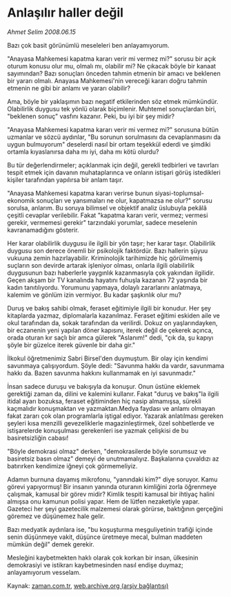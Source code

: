 # Anlaşılır haller değil

*Ahmet Selim 2008.06.15*

<tr><td class="metin" colspan="2" style="padding-top: 20px; padding-left: 5px; padding-right: 10px;">Bazı çok basit görünümlü meseleleri ben anlayamıyorum.</td></tr><tr><td class="metin" colspan="2" style="padding-top: 20px; padding-left: 5px; padding-right: 10px;"><p>"Anayasa Mahkemesi kapatma kararı verir mi vermez mi?" sorusu bir açık oturum konusu olur mu, olmalı mı, olabilir mi? Ne çıkacak böyle bir kanaat sayımından? Bazı sonuçları önceden tahmin etmenin bir amacı ve beklenen bir yararı olmalı. Anayasa Mahkemesi'nin vereceği kararı doğru tahmin etmenin ne gibi bir anlamı ve yararı olabilir?
<p>Ama, böyle bir yaklaşımın bazı negatif etkilerinden söz etmek mümkündür. Olabilirlik duygusu tek yönlü olarak biçimlenir. Muhtemel sonuçlardan biri, "beklenen sonuç" vasfını kazanır. Peki, bu iyi bir şey midir?
<p>"Anayasa Mahkemesi kapatma kararı verir mi vermez mi?" sorusuna bütün uzmanlar ve sözcü aydınlar, "Bu sorunun sorulmasını da cevaplanmasını da uygun bulmuyorum" deselerdi nasıl bir ortam teşekkül ederdi ve şimdiki ortamla kıyaslanırsa daha mı iyi, daha mı kötü olurdu?
<p>Bu tür değerlendirmeler; açıklanmak için değil, gerekli tedbirleri ve tavırları tespit etmek için davanın muhataplarınca ve onların istişari görüş istedikleri kişiler tarafından yapılırsa bir anlam taşır.
<p>"Anayasa Mahkemesi kapatma kararı verirse bunun siyasi-toplumsal-ekonomik sonuçları ve yansımaları ne olur, kapatmazsa ne olur?" sorusu sorulsa, anlarım. Bu soruya bilimsel ve objektif analiz üslubuyla pekâlâ çeşitli cevaplar verilebilir. Fakat "kapatma kararı verir, vermez; vermesi gerekir, vermemesi gerekir" tarzındaki yorumlar, sadece meselenin kavranamadığını gösterir.
<p>Her karar olabilirlik duygusu ile ilgili bir yön taşır; her karar taşır. Olabilirlik duygusu son derece önemli bir psikolojik faktördür. Bazı hallerin şüyuu vukuuna zemin hazırlayabilir. Kriminolojik tarihimizde hiç görülmemiş suçların son devirde artarak işleniyor olması, onlarla ilgili olabilirlik duygusunun bazı haberlerle yaygınlık kazanmasıyla çok yakından ilgilidir. Geçen akşam bir TV kanalında hayatını fuhuşla kazanan 72 yaşında bir kadın tanıtılıyordu. Yorumunu yapmaya, dolaylı zararlarını anlatmaya, kalemim ve gönlüm izin vermiyor. Bu kadar şaşkınlık olur mu? 
<p>Duruş ve bakış sahibi olmak, feraset eğitimiyle ilgili bir konudur. Her şey kitaplarda yazmaz, diplomalarla kazanılmaz. Feraset eğitimi eskiden aile ve okul tarafından da, sokak tarafından da verilirdi. Dokuz on yaşlarındayken, bir eczanenin yeni yapılan döner kapısını, iterek değil de çekerek açınca, orada oturan kır saçlı bir amca gülerek "Aslanım!" dedi, "çık da, şu kapıyı şöyle bir güzelce iterek güvenle bir daha gir."
<p>İlkokul öğretmenimiz Sabri Birsel'den duymuştum. Bir olay için kendimi savunmaya çalışıyordum. Şöyle dedi: "Savunma hakkı da vardır, savunmama hakkı da. Bazen savunma hakkını kullanmamak en iyi savunmadır."
<p>İnsan sadece duruşu ve bakışıyla da konuşur. Onun üstüne eklemek gerektiği zaman da, dilini ve kalemini kullanır. Fakat "duruş ve bakış"la ilgili itidal ayarı bozuksa, feraset eğitiminden hiç nasip almamışsa, sürekli kaçmalıdır konuşmaktan ve yazmaktan.Medya faydası ve anlamı olmayan fakat zararı çok olan programlarla iştigal ediyor. Yazarak anlatılması gereken şeyleri kısa menzilli gevezeliklerle magazinleştirmek, özel sohbetlerde ve istişarelerde konuşulması gerekenleri ise yazmak çelişkisi de bu basiretsizliğin cabası!
<p>"Böyle demokrasi olmaz" derken, "demokrasilerde böyle sorumsuz ve basiretsiz basın olmaz" demeyi de unutmamalıyız. Başkalarına çuvaldızı az batırırken kendimize iğneyi çok görmemeliyiz.
<p>Adamın burnuna dayamış mikrofonu, "yanındaki kim?" diye soruyor. Kamu görevi yapıyormuş! Bir insanın yanında oturanın kimliğini zorla öğrenmeye çalışmak, kamusal bir görev midir? Kimlik tespiti kamusal bir ihtiyaç halini almışsa onu kamunun polisi yapar. Hem de lütfen nezaketiyle yapar. Gazeteci her şeyi gazetecilik malzemesi olarak görürse, baktığının gerçeğini göremez ve düşünemez hale gelir.
<p>Bazı medyatik aydınlara ise, "bu koşuşturma meşguliyetinin trafiği içinde senin düşünmeye vakit, düşünce üretmeye mecal, bulman maddeten mümkün değil" demek gerekir.
<p>Mesleğini kaybetmekten haklı olarak çok korkan bir insan, ülkesinin demokrasiyi ve istikrarı kaybetmesinden nasıl endişe duymaz; anlayamıyorum vesselam. <br/></p></p></p></p></p></p></p></p></p></p></p></p></p></td></tr>

Kaynak: [zaman.com.tr](http://zaman.com.tr/yazar.do?yazino=702324), [web.archive.org (arşiv bağlantısı)](http://web.archive.org/web/20080804122501/http://www.zaman.com.tr:80/yazar.do?yazino=702324)
